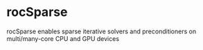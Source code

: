 # rocSparse
rocSparse enables sparse iterative solvers and preconditioners on multi/many-core CPU and GPU devices
